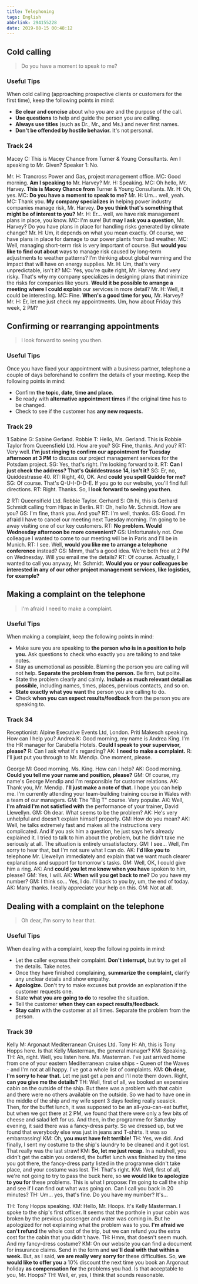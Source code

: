 ```yaml
---
title: Telephoning
tags: English
abbrlink: 294155228
date: 2019-08-15 00:48:12
---
```

## Cold calling
> Do you have a moment to speak to me?

### Useful Tips
When cold calling (approaching prospective clients or customers for the first time), keep the following points in mind:
- **Be clear and concise** about who you are and the purpose of the call.
- **Use questions** to help and guide the person you are calling.
- **Always use titles** (such as Dr., Mr., and Ms.) and never first names.
- **Don't be offended by hostile behavior.** It's not personal.

<!--more-->
### Track 24
Macey C: This is Macey Chance from Turner & Young Consultants. Am I speaking to Mr. Given?
Speaker 1: No.

Mr. H: Trancross Power and Gas, project management office.
MC: Good morning. **Am I speaking to** Mr. Harvey?
Mr. H: Speaking.
MC: Oh hello, Mr. Harvey. **This is Macey Chance from** Turner & Young Consultants.
Mr. H: Oh, yes.
MC: **Do you have a moment to speak to me?**
Mr. H: Um... well, yeah.
MC: Thank you. **My company specializes in** helping power industry companies manage risk, Mr. Harvey. **Do you think that's something that might be of interest to you?**
Mr. H: Er... well, we have risk management plans in place, you know.
MC: I'm sure! But **may I ask you a question,** Mr. Harvey? Do you have plans in place for handling risks generated by climate change?
Mr. H: Um, it depends on what you mean exactly. Of course, we have plans in place for damage to our power plants from bad weather.
MC: Well, managing short-term risk is very important of course. But **would you like to find out about** ways to manage risk caused by long-term adjustments to weather patterns? I'm thinking about global warming and the impact that will have on energy supplies.
Mr. H: Um, that's very unpredictable, isn't it?
MC: Yes, you're quite right, Mr. Harvey. And very risky. That's why my company specializes in designing plans that minimize the risks for companies like yours. **Would it be possible to arrange a meeting where I could explain** our services in more detail?
Mr. H: Well, it could be interesting.
MC: Fine. **When's a good time for you,** Mr. Harvey?
Mr. H: Er, let me just check my appointments. Um, how about Friday this week, 2 PM?

## Confirming or rearranging appointments
> I look forward to seeing you then.

### Useful Tips
Once you have fixed your appointment with a business partner, telephone a couple of days beforehand to confirm the details of your meeting. Keep the following points in mind:
- Confirm **the topic, date, time and place.**
- Be ready with **alternative appointment times** if the original time has to be changed.
- Check to see if the customer has **any new requests.**

### Track 29
**1**
Sabine G: Sabine Gerland.
Robbie T: Hello, Ms. Gerland. This is Robbie Taylor from Queensfield Ltd. How are you?
SG: Fine, thanks. And you?
RT: Very well. **I'm just ringing to confirm our appointment for Tuesday afternoon at 3 PM** to discuss our project management services for the Potsdam project.
SG: Yes, that's right. I'm looking forward to it.
RT: **Can I just check the address? That's Quiddestrasse 14, isn't it?**
SG: Er, no, Quiddestrasse 40.
RT: Right, 40, OK. And **could you spell Quidde for me?**
SG: Of course. That's Q-U-I-D-D-E. If you go to our website, you'll find full directions.
RT: Right. Thanks. So, **I look forward to seeing you then**.

**2**
RT: Queensifield Ltd. Robbie Taylor.
Gerhard S: Oh hi, this is Gerhard Schmidt calling from Hipax in Berlin.
RT: Oh, hello Mr. Schmidt. How are you?
GS: I'm fine, thank you. And you?
RT: I'm well, thanks.
GS: Good. I'm afraid I have to cancel our meeting next Tuesday morning. I'm going to be away visiting one of our key customers.
RT: **No problem. Would Wednesday afternoon be more convenient?**
GS: Unfortunately not. One colleague I wanted to come to our meeting will be in Paris and I'll be in Munich.
RT: I see. Well, **would you like me to arrange a telephone conference** instead?
GS: Mmm, that's a good idea. We're both free at 2 PM on Wednesday. Will you email me the details?
RT: Of course. Actually, I wanted to call you anyway, Mr. Schmidt. **Would you or your colleagues be interested in any of our other project management services, like logistics, for example?**

## Making a complaint on the telephone
> I'm afraid I need to make a complaint.

### Useful Tips
When making a complaint, keep the following points in mind:
- Make sure you are speaking to **the person who is in a position to help you.** Ask questions to check who exactly you are talking to and take notes.
- Stay as unemotional as possible. Blaming the person you are calling will not help. **Separate the problem from the person.** Be firm, but polite.
- State the problem clearly and calmly. **Include as much relevant detail as possible,** including names, times, places, pervious contacts, and so on.
- **State exactly what you want** the person you are calling to do.
- Check **when you can expect results/feedback** from the person you are speaking to.

### Track 34
Receptionist: Alpine Executive Events Ltd, London. Priti Makesch speaking. How can I help you?
Andrea K: Good morning, my name is Andrea King. I'm the HR manager for Carabella Hotels. **Could I speak to your supervisor, please?**
R: Can I ask what it's regarding?
AK: **I need to make a complaint.**
R: I'll just put you through to Mr. Mendip. One moment, please.

George M: Good morning, Ms. King. How can I help?
AK: Good morning. **Could you tell me your name and position, please?**
GM: Of course, my name's George Mendip and I'm responsible for customer relations.
AK: Thank you, Mr. Mendip. **I'll just make a note of that.** I hope you can help me. I'm currently attending your team-building training course in Wales with a team of our managers.
GM: The "Big T" course. Very popular.
AK: Well, **I'm afraid I'm not satisfied with** the performance of your trainer, David Llewellyn.
GM: Oh dear. What seems to be the problem?
AK: He's very unhelpful and doesn't explain himself properly.
GM: How do you mean?
AK: Well, he talks extremely fast and makes all the instructions very complicated. And if you ask him a question, he just says he's already explained it. I tried to talk to him about the problem, but he didn't take me seriously at all. The situation is entirely unsatisfactory.
GM: I see... Well, I'm sorry to hear that, but I'm not sure what I can do.
AK: **I'd like you to** telephone Mr. Llewellyn immediately and explain that we want much clearer explanations and support for tomorrow's tasks.
GM: Well, OK, I could give him a ring.
AK: And **could you let me know when you have** spoken to him, please?
GM: Yes, I will.
AK: **When will you get back to me?** Do you have my number?
GM: I think so... Yes, I do. I'll back to you by, um, the end of today.
AK: Many thanks. I really appreciate your help on this.
GM: Not at all.

## Dealing with a complaint on the telephone
> Oh dear, I'm sorry to hear that.

### Useful Tips
When dealing with a complaint, keep the following points in mind:
- Let the caller express their complaint. **Don't interrupt,** but try to get all the details. Take notes.
- Once they have finished complaining, **summarize the complaint,** clarify any unclear details and show empathy.
- **Apologize.** Don't try to make excuses but provide an explanation if the customer requests one.
- State **what you are going to do** to resolve the situation.
- Tell the customer **when they can expect results/feedback.**
- **Stay calm** with the customer at all times. Separate the problem from the person.

### Track 39
Kelly M: Argonaut Mediterranean Cruises Ltd.
Tony H: Ah, this is Tony Hopps here. Is that Kelly Masterman, the general manager?
KM: Speaking.
TH: Ah, right. Well, you listen here. Ms. Masterman. I've just arrived home from one of your eastern Mediterranean cruise ships - Queen of the Waves - and I'm not at all happy. I've got a whole list of complaints.
KM: **Oh dear, I'm sorry to hear that.** Let me just get a pen and I'll note them down. Right, **can you give me the details?**
TH: Well, first of all, we booked an expensive cabin on the outside of the ship. But there was a problem with that cabin and there were no others available on the outside. So we had to have one in the middle of the ship and my wife spent 3 days feeling really seasick. Then, for the buffet lunch, it was supposed to be an all-you-can-eat buffet, but when we got there at 2 PM, we found that there were only a few bits of cheese and salad left for us. And then, in the programme for Saturday evening, it said there was a fancy-dress party. So we dressed up, but we found that everybody else was just in jeans and T-shirts. It was so embarrassing!
KM: Oh, **you must have felt terrible!**
TH: Yes, we did. And finally, I sent my costume to the ship's laundry to be cleaned and it got lost. That really was the last straw!
KM: **So, let me just recap.** In a nutshell, you didn't get the cabin you ordered, the buffet lunch was finished by the time you got there, the fancy-dress party listed in the programme didn't take place, and your costume was lost.
TH: That's right.
KM: Well, first of all, we're not going to try to pass the buck here, so **we would like to apologize to you for** these problems. This is what I propose: I'm going to call the ship and see if I can find out what was going on. Can I call you back in 20 minutes?
TH: Um... yes, that's fine. Do you have my number? It's...

TH: Tony Hopps speaking.
KM: Hello, Mr. Hoops. It's Kelly Masterman. I spoke to the ship's first officer. It seems that the porthole in your cabin was broken by the previous passenger and water was coming in. But he apologized for not explaining what the problem was to you. **I'm afraid we can't refund** the whole cost of the trip, but we can refund you the extra cost for the cabin that you didn't have.
TH: Hmm, that doesn't seem much. And my fancy-dress costume?
KM: On our website you can find a document for insurance claims. Send in the form and **we'll deal with that within a week.** But, as I said, **we are really very sorry for** these difficulties. So, **we would like to offer you** a 10% discount the next time you book an Argonaut holiday **as compensation for** the problems you had. Is that acceptable to you, Mr. Hoops?
TH: Well, er, yes, I think that sounds reasonable.
